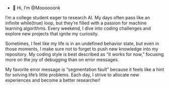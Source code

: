 - 👋 Hi, I’m @Moooooonk

I’m a college student eager to research AI. My days often pass like an infinite while(true) loop, but they’re filled with a passion for machine learning algorithms. Every weekend, I dive into coding challenges and explore new projects that ignite my curiosity.

Sometimes, I feel like my life is in an undefined behavior state, but even in those moments, I make sure not to forget to push new knowledge into my repository. My coding style is best described as “it works for now,” focusing more on the joy of debugging than on error messages.

My favorite error message is “segmentation fault” because it feels like a hint for solving life’s little problems. Each day, I strive to allocate new experiences and become a better researcher!
